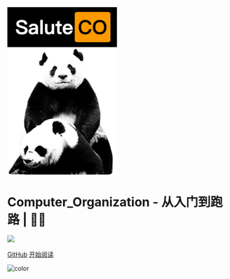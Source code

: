 <img src="https://raw.githubusercontent.com/goudemaoningsir/Salute_Computer_Organization/main/img/1.jpg" width = "250" alt="Salute_Computer_Organization" align=center />

<h1><B>Computer_Organization - 从入门到跑路 | 🚴‍♂️ </B></h1>

<img src="https://img.shields.io/github/repo-size/goudemaoningsir/Salute_Computer_Organization.svg?label=Repo%20size&style=flat-square" height="20">
<img src="https://img.shields.io/badge/License-Apache%202.0-purple" data-origin="https://img.shields.io/badge/License-Apache%202.0-blue" alt="">


[GitHub](https://github.com/goudemaoningsir/Salute_Computer_Organization)
[开始阅读](/README.md)


<!-- 背景色 -->
![color](#fff)



